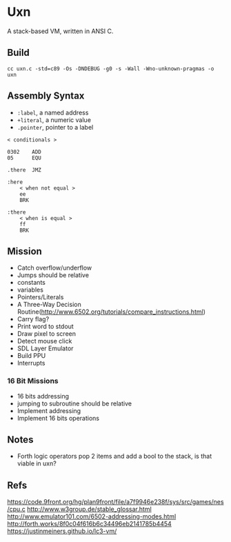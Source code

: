 # Uxn

A stack-based VM, written in ANSI C.

## Build

```
cc uxn.c -std=c89 -Os -DNDEBUG -g0 -s -Wall -Wno-unknown-pragmas -o uxn
```

## Assembly Syntax

- `:label`, a named address
- `+literal`, a numeric value
- `.pointer`, pointer to a label

```
< conditionals >

0302	ADD 
05		EQU

.there	JMZ

:here
	< when not equal >
	ee
	BRK

:there
	< when is equal >
	ff
	BRK
```

## Mission

- Catch overflow/underflow
- Jumps should be relative
- constants
- variables
- Pointers/Literals
- A Three-Way Decision Routine(http://www.6502.org/tutorials/compare_instructions.html)
- Carry flag?
- Print word to stdout
- Draw pixel to screen
- Detect mouse click
- SDL Layer Emulator
- Build PPU
- Interrupts

### 16 Bit Missions

- 16 bits addressing
- jumping to subroutine should be relative
- Implement addressing
- Implement 16 bits operations

## Notes

- Forth logic operators pop 2 items and add a bool to the stack, is that viable in uxn?

## Refs

https://code.9front.org/hg/plan9front/file/a7f9946e238f/sys/src/games/nes/cpu.c
http://www.w3group.de/stable_glossar.html
http://www.emulator101.com/6502-addressing-modes.html
http://forth.works/8f0c04f616b6c34496eb2141785b4454
https://justinmeiners.github.io/lc3-vm/